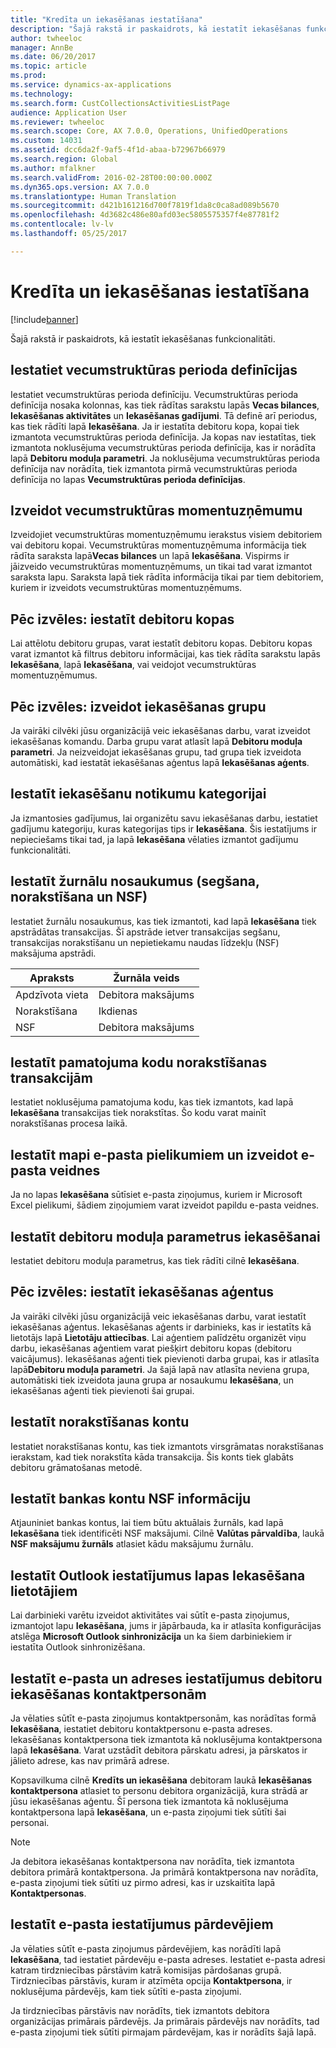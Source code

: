 ```yaml
---
title: "Kredīta un iekasēšanas iestatīšana"
description: "Šajā rakstā ir paskaidrots, kā iestatīt iekasēšanas funkcionalitāti."
author: twheeloc
manager: AnnBe
ms.date: 06/20/2017
ms.topic: article
ms.prod: 
ms.service: dynamics-ax-applications
ms.technology: 
ms.search.form: CustCollectionsActivitiesListPage
audience: Application User
ms.reviewer: twheeloc
ms.search.scope: Core, AX 7.0.0, Operations, UnifiedOperations
ms.custom: 14031
ms.assetid: dcc6da2f-9af5-4f1d-abaa-b72967b66979
ms.search.region: Global
ms.author: mfalkner
ms.search.validFrom: 2016-02-28T00:00:00.000Z
ms.dyn365.ops.version: AX 7.0.0
ms.translationtype: Human Translation
ms.sourcegitcommit: d421b161216d700f7819f1da8c0ca8ad089b5670
ms.openlocfilehash: 4d3682c486e80afd03ec5805575357f4e87781f2
ms.contentlocale: lv-lv
ms.lasthandoff: 05/25/2017

---
```


# <a name="set-up-credit-and-collections"></a>Kredīta un iekasēšanas iestatīšana

[!include[banner](../includes/banner.md)]


Šajā rakstā ir paskaidrots, kā iestatīt iekasēšanas funkcionalitāti.

<a name="set-up-aging-period-definitions"></a>Iestatiet vecumstruktūras perioda definīcijas
-------------------------------

Iestatiet vecumstruktūras perioda definīciju. Vecumstruktūras perioda definīcija nosaka kolonnas, kas tiek rādītas sarakstu lapās **Vecas bilances**, **Iekasēšanas aktivitātes** un **Iekasēšanas gadījumi**. Tā definē arī periodus, kas tiek rādīti lapā **Iekasēšana**. Ja ir iestatīta debitoru kopa, kopai tiek izmantota vecumstruktūras perioda definīcija. Ja kopas nav iestatītas, tiek izmantota noklusējuma vecumstruktūras perioda definīcija, kas ir norādīta lapā **Debitoru moduļa parametri**. Ja noklusējuma vecumstruktūras perioda definīcija nav norādīta, tiek izmantota pirmā vecumstruktūras perioda definīcija no lapas **Vecumstruktūras perioda definīcijas**.

## <a name="create-an-aging-snapshot"></a>Izveidot vecumstruktūras momentuzņēmumu
Izveidojiet vecumstruktūras momentuzņēmumu ierakstus visiem debitoriem vai debitoru kopai. Vecumstruktūras momentuzņēmuma informācija tiek rādīta saraksta lapā**Vecas bilances** un lapā **Iekasēšana**. Vispirms ir jāizveido vecumstruktūras momentuzņēmums, un tikai tad varat izmantot saraksta lapu. Saraksta lapā tiek rādīta informācija tikai par tiem debitoriem, kuriem ir izveidots vecumstruktūras momentuzņēmums.

## <a name="optional-set-up-customer-pools"></a>Pēc izvēles: iestatīt debitoru kopas
Lai attēlotu debitoru grupas, varat iestatīt debitoru kopas. Debitoru kopas varat izmantot kā filtrus debitoru informācijai, kas tiek rādīta sarakstu lapās **Iekasēšana**, lapā **Iekasēšana**, vai veidojot vecumstruktūras momentuzņēmumus.

## <a name="optional-create-a-collections-team"></a>Pēc izvēles: izveidot iekasēšanas grupu
Ja vairāki cilvēki jūsu organizācijā veic iekasēšanas darbu, varat izveidot iekasēšanas komandu. Darba grupu varat atlasīt lapā **Debitoru moduļa parametri**. Ja neizveidojat iekasēšanas grupu, tad grupa tiek izveidota automātiski, kad iestatāt iekasēšanas aģentus lapā **Iekasēšanas aģents**.

## <a name="set-up-a-collections-case-category"></a>Iestatīt iekasēšanu notikumu kategorijai
Ja izmantosies gadījumus, lai organizētu savu iekasēšanas darbu, iestatiet gadījumu kategoriju, kuras kategorijas tips ir **Iekasēšana**. Šis iestatījums ir nepieciešams tikai tad, ja lapā **Iekasēšana** vēlaties izmantot gadījumu funkcionalitāti.

## <a name="set-up-journal-names-settlement-writeoff-and-nsf"></a>Iestatīt žurnālu nosaukumus (segšana, norakstīšana un NSF)
Iestatiet žurnālu nosaukumus, kas tiek izmantoti, kad lapā **Iekasēšana** tiek apstrādātas transakcijas. Šī apstrāde ietver transakcijas segšanu, transakcijas norakstīšanu un nepietiekamu naudas līdzekļu (NSF) maksājuma apstrādi.

| Apraksts | Žurnāla veids     |
|-------------|------------------|
| Apdzīvota vieta  | Debitora maksājums |
| Norakstīšana   | Ikdienas            |
| NSF         | Debitora maksājums |

## <a name="set-up-a-reason-code-for-writeoff-transactions"></a>Iestatīt pamatojuma kodu norakstīšanas transakcijām
Iestatiet noklusējuma pamatojuma kodu, kas tiek izmantots, kad lapā **Iekasēšana** transakcijas tiek norakstītas. Šo kodu varat mainīt norakstīšanas procesa laikā.

## <a name="set-up-a-folder-for-email-attachments-and-create-email-templates"></a>Iestatīt mapi e-pasta pielikumiem un izveidot e-pasta veidnes
Ja no lapas **Iekasēšana** sūtīsiet e-pasta ziņojumus, kuriem ir Microsoft Excel pielikumi, šādiem ziņojumiem varat izveidot papildu e-pasta veidnes.

## <a name="set-up-accounts-receivable-parameters-for-collections"></a>Iestatīt debitoru moduļa parametrus iekasēšanai
Iestatiet debitoru moduļa parametrus, kas tiek rādīti cilnē **Iekasēšana**.

## <a name="optional-set-up-collections-agents"></a>Pēc izvēles: iestatīt iekasēšanas aģentus
Ja vairāki cilvēki jūsu organizācijā veic iekasēšanas darbu, varat iestatīt iekasēšanas aģentus. Iekasēšanas aģents ir darbinieks, kas ir iestatīts kā lietotājs lapā **Lietotāju attiecības**. Lai aģentiem palīdzētu organizēt viņu darbu, iekasēšanas aģentiem varat piešķirt debitoru kopas (debitoru vaicājumus). Iekasēšanas aģenti tiek pievienoti darba grupai, kas ir atlasīta lapā**Debitoru moduļa parametri**. Ja šajā lapā nav atlasīta neviena grupa, automātiski tiek izveidota jauna grupa ar nosaukumu **Iekasēšana**, un iekasēšanas aģenti tiek pievienoti šai grupai.

## <a name="set-up-a-writeoff-account"></a>Iestatīt norakstīšanas kontu
Iestatiet norakstīšanas kontu, kas tiek izmantots virsgrāmatas norakstīšanas ierakstam, kad tiek norakstīta kāda transakcija. Šis konts tiek glabāts debitoru grāmatošanas metodē.

## <a name="set-up-nsf-information-for-bank-accounts"></a>Iestatīt bankas kontu NSF informāciju
Atjauniniet bankas kontus, lai tiem būtu aktuālais žurnāls, kad lapā **Iekasēšana** tiek identificēti NSF maksājumi. Cilnē **Valūtas pārvaldība**, laukā **NSF maksājumu žurnāls** atlasiet kādu maksājumu žurnālu.

## <a name="set-up-outlook-settings-for-users-of-the-collections-page"></a>Iestatīt Outlook iestatījumus lapas Iekasēšana lietotājiem
Lai darbinieki varētu izveidot aktivitātes vai sūtīt e-pasta ziņojumus, izmantojot lapu **Iekasēšana**, jums ir jāpārbauda, ka ir atlasīta konfigurācijas atslēga **Microsoft Outlook sinhronizācija** un ka šiem darbiniekiem ir iestatīta Outlook sinhronizēšana.

## <a name="set-up-email-and-address-settings-for-collections-customer-contacts"></a>Iestatīt e-pasta un adreses iestatījumus debitoru iekasēšanas kontaktpersonām
Ja vēlaties sūtīt e-pasta ziņojumus kontaktpersonām, kas norādītas formā **Iekasēšana**, iestatiet debitoru kontaktpersonu e-pasta adreses. Iekasēšanas kontaktpersona tiek izmantota kā noklusējuma kontaktpersona lapā **Iekasēšana**. Varat uzstādīt debitora pārskatu adresi, ja pārskatos ir jālieto adrese, kas nav primārā adrese. 

Kopsavilkuma cilnē **Kredīts un iekasēšana** debitoram laukā **Iekasēšanas kontaktpersona** atlasiet to personu debitora organizācijā, kura strādā ar jūsu iekasēšanas aģentu. Šī persona tiek izmantota kā noklusējuma kontaktpersona lapā **Iekasēšana**, un e-pasta ziņojumi tiek sūtīti šai personai. 

> [!NOTE] 
> Ja debitora iekasēšanas kontaktpersona nav norādīta, tiek izmantota debitora primārā kontaktpersona. Ja primārā kontaktpersona nav norādīta, e-pasta ziņojumi tiek sūtīti uz pirmo adresi, kas ir uzskaitīta lapā **Kontaktpersonas**.

## <a name="set-up-email-settings-for-salespeople"></a>Iestatīt e-pasta iestatījumus pārdevējiem
Ja vēlaties sūtīt e-pasta ziņojumus pārdevējiem, kas norādīti lapā **Iekasēšana**, tad iestatiet pārdevēju e-pasta adreses. Iestatiet e-pasta adresi katram tirdzniecības pārstāvim katrā komisijas pārdošanas grupā. Tirdzniecības pārstāvis, kuram ir atzīmēta opcija **Kontaktpersona**, ir noklusējuma pārdevējs, kam tiek sūtīti e-pasta ziņojumi. 

Ja tirdzniecības pārstāvis nav norādīts, tiek izmantots debitora organizācijas primārais pārdevējs. Ja primārais pārdevējs nav norādīts, tad e-pasta ziņojumi tiek sūtīti pirmajam pārdevējam, kas ir norādīts šajā lapā.




